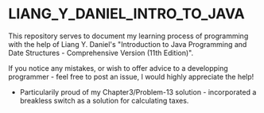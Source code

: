 # LIANG_Y_DANIEL_INTRO_TO_JAVA

This repository serves to document my learning process of programming with the help of Liang Y. Daniel's 
"Introduction to Java Programming and Date Structures - Comprehensive Version (11th Edition)".

If you notice any mistakes, or wish to offer advice to a developping programmer - feel free to post an issue, I would highly appreciate the help!

* Particularily proud of my Chapter3/Problem-13 solution - incorporated a breakless switch as a solution for calculating taxes.
